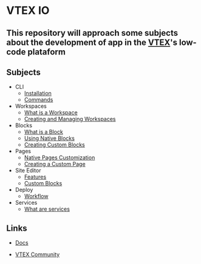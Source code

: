 # VTEX IO
 This repository will approach some subjects about the development of app in the [VTEX](https://vtex.com/)'s low-code plataform
---

## Subjects
* CLI
  * [Installation](cli/01_instalacao.md)
  * [Commands](cli/02_comandos.md)
* Workspaces
  * [What is a Workspace](#)
  * [Creating and Managing Workspaces](#)
* Blocks
  * [What is a Block](#)
  * [Using Native Blocks](#)
  * [Creating Custom Blocks](#)
* Pages
  * [Native Pages Customization](#)
  * [Creating a Custom Page](#)
* Site Editor
  * [Features](#)
  * [Custom Blocks](#)
* Deploy
  * [Workflow](#)
* Services
  * [What are services](#)

## Links
*  [Docs](https://developers.vtex.com/vtex-developer-docs/docs/welcome)
  
*  [VTEX Community](https://community.vtex.com/)